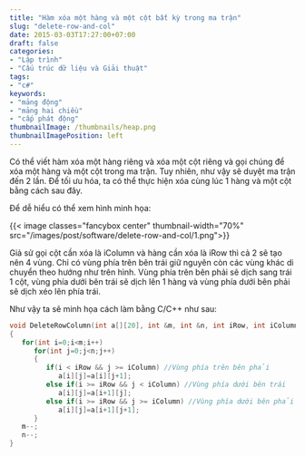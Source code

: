 ```yaml
---
title: "Hàm xóa một hàng và một cột bất kỳ trong ma trận"
slug: "delete-row-and-col"
date: 2015-03-03T17:27:00+07:00
draft: false
categories:
- "Lập trình"
- "Cấu trúc dữ liệu và Giải thuật"
tags:
- "c#"
keywords:
- "mảng động"
- "mảng hai chiều"
- "cấp phát động"
thumbnailImage: /thumbnails/heap.png
thumbnailImagePosition: left
---
```


Có thể viết hàm xóa một hàng riêng và xóa một cột riêng và gọi chúng để xóa một hàng và một cột trong ma trận. Tuy nhiên, như vậy sẽ duyệt ma trận đến 2 lần. Để tối ưu hóa, ta có thể thực hiện xóa cùng lúc 1 hàng và một cột bằng cách sau đây.

<!--more-->

Để dễ hiểu có thể xem hình minh họa:

{{< image classes="fancybox center" thumbnail-width="70%" src="/images/post/software/delete-row-and-col/1.png">}}

Giả sử gọi cột cần xóa là iColumn và hàng cần xóa là iRow thì cả 2 sẽ tạo nên 4 vùng. Chỉ có vùng phía trên bên trái giữ nguyên còn các vùng khác di chuyển theo hướng như trên hình. Vùng phía trên bên phải sẽ dịch sang trái 1 cột, vùng phía dưới bên trái sẽ dịch lên 1 hàng và vùng phía dưới bên phải sẽ dịch xéo lên phía trái.

Như vậy ta sẽ minh họa cách làm bằng C/C++ như sau:

```cpp
void DeleteRowColumn(int a[][20], int &m, int &n, int iRow, int iColumn)
{
   for(int i=0;i<m;i++)
      for(int j=0;j<n;j++)
      {
         if(i < iRow && j >= iColumn) //Vùng phía trên bên phải
            a[i][j]=a[i][j+1];
         else if(i >= iRow && j < iColumn) //Vùng phía dưới bên trái
            a[i][j]=a[i+1][j];
         else if(i >= iRow && j >= iColumn) //Vùng phía dưới bên phải
            a[i][j]=a[i+1][j+1];
      }
   m--;
   n--;
}
```